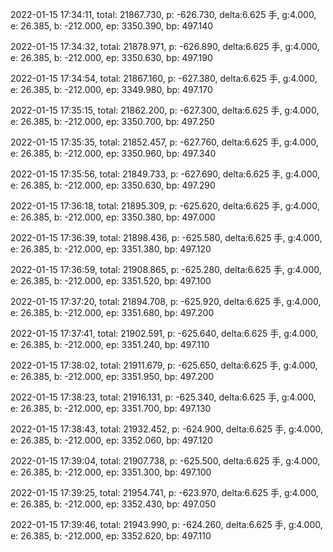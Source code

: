 2022-01-15 17:34:11, total: 21867.730, p: -626.730, delta:6.625 手, g:4.000, e: 26.385, b: -212.000, ep: 3350.390, bp: 497.140

2022-01-15 17:34:32, total: 21878.971, p: -626.890, delta:6.625 手, g:4.000, e: 26.385, b: -212.000, ep: 3350.630, bp: 497.190

2022-01-15 17:34:54, total: 21867.160, p: -627.380, delta:6.625 手, g:4.000, e: 26.385, b: -212.000, ep: 3349.980, bp: 497.170

2022-01-15 17:35:15, total: 21862.200, p: -627.300, delta:6.625 手, g:4.000, e: 26.385, b: -212.000, ep: 3350.700, bp: 497.250

2022-01-15 17:35:35, total: 21852.457, p: -627.760, delta:6.625 手, g:4.000, e: 26.385, b: -212.000, ep: 3350.960, bp: 497.340

2022-01-15 17:35:56, total: 21849.733, p: -627.690, delta:6.625 手, g:4.000, e: 26.385, b: -212.000, ep: 3350.630, bp: 497.290

2022-01-15 17:36:18, total: 21895.309, p: -625.620, delta:6.625 手, g:4.000, e: 26.385, b: -212.000, ep: 3350.380, bp: 497.000

2022-01-15 17:36:39, total: 21898.436, p: -625.580, delta:6.625 手, g:4.000, e: 26.385, b: -212.000, ep: 3351.380, bp: 497.120

2022-01-15 17:36:59, total: 21908.865, p: -625.280, delta:6.625 手, g:4.000, e: 26.385, b: -212.000, ep: 3351.520, bp: 497.100

2022-01-15 17:37:20, total: 21894.708, p: -625.920, delta:6.625 手, g:4.000, e: 26.385, b: -212.000, ep: 3351.680, bp: 497.200

2022-01-15 17:37:41, total: 21902.591, p: -625.640, delta:6.625 手, g:4.000, e: 26.385, b: -212.000, ep: 3351.240, bp: 497.110

2022-01-15 17:38:02, total: 21911.679, p: -625.650, delta:6.625 手, g:4.000, e: 26.385, b: -212.000, ep: 3351.950, bp: 497.200

2022-01-15 17:38:23, total: 21916.131, p: -625.340, delta:6.625 手, g:4.000, e: 26.385, b: -212.000, ep: 3351.700, bp: 497.130

2022-01-15 17:38:43, total: 21932.452, p: -624.900, delta:6.625 手, g:4.000, e: 26.385, b: -212.000, ep: 3352.060, bp: 497.120

2022-01-15 17:39:04, total: 21907.738, p: -625.500, delta:6.625 手, g:4.000, e: 26.385, b: -212.000, ep: 3351.300, bp: 497.100

2022-01-15 17:39:25, total: 21954.741, p: -623.970, delta:6.625 手, g:4.000, e: 26.385, b: -212.000, ep: 3352.430, bp: 497.050

2022-01-15 17:39:46, total: 21943.990, p: -624.260, delta:6.625 手, g:4.000, e: 26.385, b: -212.000, ep: 3352.620, bp: 497.110